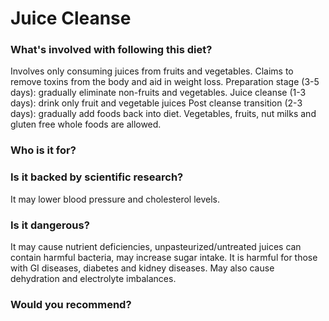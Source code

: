 # Juice Cleanse
### What's involved with following this diet? 
Involves only consuming juices from fruits and vegetables. Claims to remove toxins from the body and aid in weight loss. 
Preparation stage (3-5 days): gradually eliminate non-fruits and vegetables.
Juice cleanse (1-3 days): drink only fruit and vegetable juices
Post cleanse transition (2-3 days): gradually add foods back into diet. 
Vegetables, fruits, nut milks and gluten free whole foods are allowed. 
### Who is it for? 

### Is it backed by scientific research? 
It may lower blood pressure and cholesterol levels. 
### Is it dangerous? 
It may cause nutrient deficiencies, unpasteurized/untreated juices can contain harmful bacteria, may increase sugar intake. 
It is harmful for those with GI diseases, diabetes and kidney diseases. May also cause dehydration and electrolyte imbalances. 
### Would you recommend? 